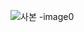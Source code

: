 ![사본 -image0](https://user-images.githubusercontent.com/71700079/125479987-52ad822f-f9f5-43e4-a834-4b1166d5fe08.jpg)

